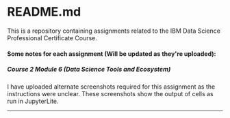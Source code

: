 README.md
====
This is a repository containing assignments related to the IBM Data Science Professional Certificate Course.

#### Some notes for each assignment (Will be updated as they're uploaded):

##### Course 2 Module 6 (Data Science Tools and Ecosystem)
I have uploaded alternate screenshots required for this assignment as the instructions were unclear. These screenshots show the output of cells as run in JupyterLite. 

---
